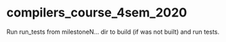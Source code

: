 # compilers_course_4sem_2020

Run run_tests from milestoneN... dir to build (if was not built) and run tests.
